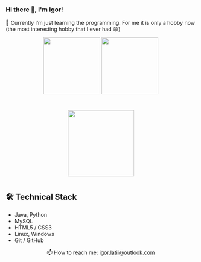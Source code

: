### Hi there 👋, I'm Igor!

🌱 Currently I’m just learning the programming. For me it is only a hobby now (the most interesting hobby that I ever had 😄)

<p align='center'>
   <a href="https://github-readme-stats.vercel.app/api?username=IgorLatii&show_icons=true&count_private=true">
       <img height=150 src="https://github-readme-stats.vercel.app/api?username=IgorLatii&show_icons=true&count_private=true"/></a>
   <a href="https://github.com/IgorLatii/github-readme-stats">
       <img height=150 src="https://github-readme-stats.vercel.app/api/top-langs/?username=IgorLatii&layout=compact"/></a>
</p>

<div align="center" style="margin: 40px 0">
   <a href="https://github.com/IgorLatii/github-profile-views-counter">
       <img width="175px" src="https://komarev.com/ghpvc/?username=IgorLatii&color=DE002D">
   </a>
</div>

## 🛠 Technical Stack
*   Java, Python
*   MySQL
*   HTML5 / CSS3
*   Linux, Windows
*   Git / GitHub

<p align='center'>
   📫 How to reach me: <a href='mailto:igor.latii@outlook.com'>igor.latii@outlook.com</a>
</p>
